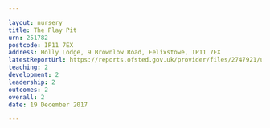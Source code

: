 ```yaml
---

layout: nursery
title: The Play Pit
urn: 251782
postcode: IP11 7EX
address: Holly Lodge, 9 Brownlow Road, Felixstowe, IP11 7EX
latestReportUrl: https://reports.ofsted.gov.uk/provider/files/2747921/urn/251782.pdf
teaching: 2
development: 2
leadership: 2
outcomes: 2
overall: 2
date: 19 December 2017

---
```


